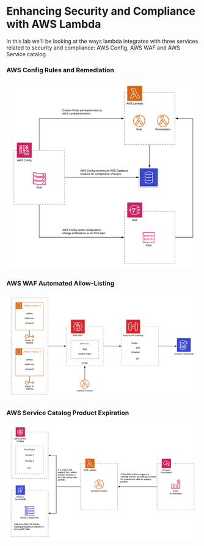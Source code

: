 # Enhancing Security and Compliance with AWS Lambda

In this lab we'll be looking at the ways lambda integrates with three services related to security and compliance: AWS Config, AWS WAF and AWS Service catalog.

### AWS Config Rules and Remediation

![alt text](https://github.com/JamesFormosa/security_and_compliance_with_lambda/blob/master/4%20-%20Resources/images/config-lab-diagram.png)

### AWS WAF Automated Allow-Listing

![alt text](https://github.com/JamesFormosa/security_and_compliance_with_lambda/blob/master/4%20-%20Resources/images/waf-lab-diagram.png)

### AWS Service Catalog Product Expiration

![alt text](https://github.com/JamesFormosa/security_and_compliance_with_lambda/blob/master/4%20-%20Resources/images/service-catalog-lab.png)



